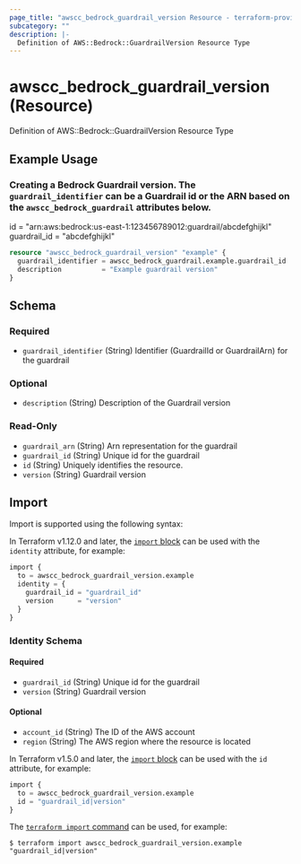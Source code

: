 ```yaml
---
page_title: "awscc_bedrock_guardrail_version Resource - terraform-provider-awscc"
subcategory: ""
description: |-
  Definition of AWS::Bedrock::GuardrailVersion Resource Type
---
```


# awscc_bedrock_guardrail_version (Resource)

Definition of AWS::Bedrock::GuardrailVersion Resource Type

## Example Usage

### Creating a Bedrock Guardrail version. The `guardrail_identifier` can be a Guardrail id or the ARN based on the `awscc_bedrock_guardrail` attributes below.
id = "arn:aws:bedrock:us-east-1:123456789012:guardrail/abcdefghijkl"
guardrail_id = "abcdefghijkl"

```terraform
resource "awscc_bedrock_guardrail_version" "example" {
  guardrail_identifier = awscc_bedrock_guardrail.example.guardrail_id
  description          = "Example guardrail version"
}
```

<!-- schema generated by tfplugindocs -->
## Schema

### Required

- `guardrail_identifier` (String) Identifier (GuardrailId or GuardrailArn) for the guardrail

### Optional

- `description` (String) Description of the Guardrail version

### Read-Only

- `guardrail_arn` (String) Arn representation for the guardrail
- `guardrail_id` (String) Unique id for the guardrail
- `id` (String) Uniquely identifies the resource.
- `version` (String) Guardrail version

## Import

Import is supported using the following syntax:

In Terraform v1.12.0 and later, the [`import` block](https://developer.hashicorp.com/terraform/language/import) can be used with the `identity` attribute, for example:

```terraform
import {
  to = awscc_bedrock_guardrail_version.example
  identity = {
    guardrail_id = "guardrail_id"
    version      = "version"
  }
}
```

<!-- schema generated by tfplugindocs -->
### Identity Schema

#### Required

- `guardrail_id` (String) Unique id for the guardrail
- `version` (String) Guardrail version

#### Optional

- `account_id` (String) The ID of the AWS account
- `region` (String) The AWS region where the resource is located

In Terraform v1.5.0 and later, the [`import` block](https://developer.hashicorp.com/terraform/language/import) can be used with the `id` attribute, for example:

```terraform
import {
  to = awscc_bedrock_guardrail_version.example
  id = "guardrail_id|version"
}
```

The [`terraform import` command](https://developer.hashicorp.com/terraform/cli/commands/import) can be used, for example:

```shell
$ terraform import awscc_bedrock_guardrail_version.example "guardrail_id|version"
```